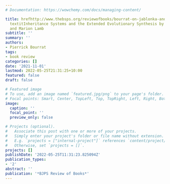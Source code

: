 ```yaml
---
# Documentation: https://wowchemy.com/docs/managing-content/

title: hrefhttp://www.thebsps.org/reviewofbooks/bourrat-on-jablonka-and-lamb/Review
  textitInheritance Systems and the Extended Evolutionary Synthesis by Eva Jablonka
  and Marion Lamb
subtitle: ''
summary: ''
authors:
- Pierrick Bourrat
tags:
- book review
categories: []
date: '2021-11-01'
lastmod: 2022-05-25T21:31:25+10:00
featured: false
draft: false

# Featured image
# To use, add an image named `featured.jpg/png` to your page's folder.
# Focal points: Smart, Center, TopLeft, Top, TopRight, Left, Right, BottomLeft, Bottom, BottomRight.
image:
  caption: ''
  focal_point: ''
  preview_only: false

# Projects (optional).
#   Associate this post with one or more of your projects.
#   Simply enter your project's folder or file name without extension.
#   E.g. `projects = ["internal-project"]` references `content/project/deep-learning/index.md`.
#   Otherwise, set `projects = []`.
projects: []
publishDate: '2022-05-25T11:31:23.825094Z'
publication_types:
- '2'
abstract: ''
publication: '*BJPS Review of Books*'
---
```

